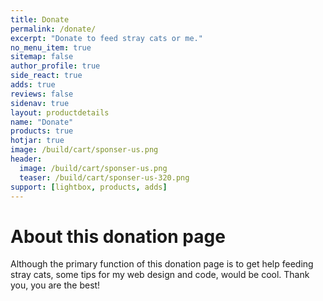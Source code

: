 ```yaml
---
title: Donate
permalink: /donate/
excerpt: "Donate to feed stray cats or me."
no_menu_item: true
sitemap: false
author_profile: true
side_react: true
adds: true
reviews: false
sidenav: true
layout: productdetails
name: "Donate"
products: true
hotjar: true
image: /build/cart/sponser-us.png
header:
  image: /build/cart/sponser-us.png
  teaser: /build/cart/sponser-us-320.png
support: [lightbox, products, adds]  
---
```


# About this donation page

Although the primary function of this donation page is to get help feeding stray cats, some tips for my web design and code, would be cool. Thank you, you are the best!
